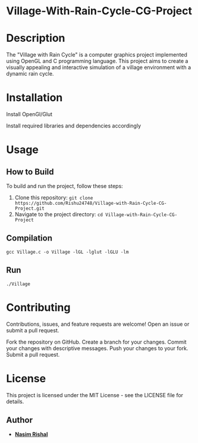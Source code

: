 # Village-With-Rain-Cycle-CG-Project

# Description

The "Village with Rain Cycle" is a computer graphics project implemented using OpenGL and C programming language. This project aims to create a visually appealing and interactive simulation of a village environment with a dynamic rain cycle. 

# Installation

Install OpenGl/Glut

Install required libraries and dependencies accordingly

# Usage

## How to Build

To build and run the project, follow these steps:

1. Clone this repository: `git clone https://github.com/Rishu24748/Village-with-Rain-Cycle-CG-Project.git`
2. Navigate to the project directory: `cd Village-with-Rain-Cycle-CG-Project`

## Compilation 

```gcc Village.c -o Village -lGL -lglut -lGLU -lm```

## Run

```./Village```

# Contributing
     
Contributions, issues, and feature requests are welcome! Open an issue or submit a pull request.

Fork the repository on GitHub.
Create a branch for your changes.
Commit your changes with descriptive messages.
Push your changes to your fork.
Submit a pull request.

# License

This project is licensed under the MIT License - see the LICENSE file for details.


## Author

- **[Nasim Rishal](https://github.com/nasimrishal27)**
